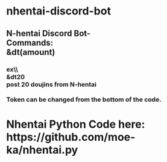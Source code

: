 # nhentai-discord-bot
<h2>N-hentai Discord Bot-<br> Commands:<br>&dt(amount)<br> </h2>
<h3>ex\\<br> &dt20<br> post 20 doujins from N-hentai <br> <br> Token can be changed from the bottom of the code.</h3>
<h1><b4>Nhentai Python Code here: https://github.com/moe-ka/nhentai.py  </h1
